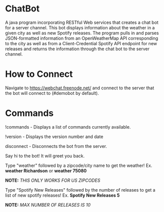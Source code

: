 # ChatBot
A java program incorporating RESTful Web services that creates a chat bot for a server channel. This bot displays information about the weather in a given city as well as new Spotify releases. The program pulls in and parses JSON-formatted information from an OpenWeatherMap API corresponding to the city as well as from a Client-Credential Spotify API endpoint for new releases and returns the information through the chat bot to the server channel.

# How to Connect
Navigate to https://webchat.freenode.net/ and connect to the server that the bot will connect to (#demobot by default).

# Commands
!commands  - Displays a list of commands currently available.

!version   - Displays the version number and date

disconnect - Disconnects the bot from the server.

Say hi to the bot! It will greet you back.


Type "weather" followed by a zipcode/city name to get the weather! Ex. **weather Richardson** or **weather 75080** 

**NOTE:** *THIS ONLY WORKS FOR US ZIPCODES*

Type "Spotify New Releases" followed by the number of releases to get a list of new spotify releases! Ex. **Spotify New Releases 5**

**NOTE:** *MAX NUMBER OF RELEASES IS 10*
